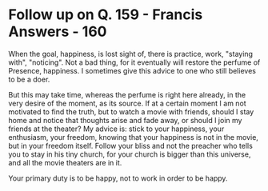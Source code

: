 # Follow up on Q. 159 - Francis Answers - 160

When the goal, happiness, is lost sight of, there is practice, work, "staying with", "noticing". Not a bad thing, for it eventually will restore the perfume of Presence, happiness. I sometimes give this advice to one who still believes to be a doer.

But this may take time, whereas the perfume is right here already, in the very desire of the moment, as its source. If at a certain moment I am not motivated to find the truth, but to watch a movie with friends, should I stay home and notice that thoughts arise and fade away, or should I join my friends at the theater? My advice is: stick to your happiness, your enthusiasm, your freedom, knowing that your happiness is not in the movie, but in your freedom itself. Follow your bliss and not the preacher who tells you to stay in his tiny church, for your church is bigger than this universe, and all the movie theaters are in it.

Your primary duty is to be happy, not to work in order to be happy.